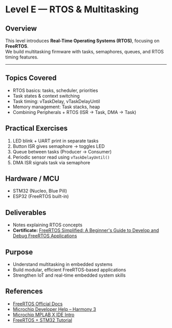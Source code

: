 # Level E — RTOS & Multitasking

##  Overview
This level introduces **Real-Time Operating Systems (RTOS)**, focusing on **FreeRTOS**.  
We build multitasking firmware with tasks, semaphores, queues, and RTOS timing features.

---

##  Topics Covered
- RTOS basics: tasks, scheduler, priorities
- Task states & context switching
- Task timing: vTaskDelay, vTaskDelayUntil
- Memory management: Task stacks, heap
- Combining Peripherals + RTOS (ISR → Task, DMA → Task)



##  Practical Exercises
1. LED blink + UART print in separate tasks  
2. Button ISR gives semaphore → toggles LED  
3. Queue between tasks (Producer → Consumer)  
4. Periodic sensor read using `vTaskDelayUntil()`  
5. DMA ISR signals task via semaphore  



##  Hardware / MCU
- STM32 (Nucleo, Blue Pill)  
- ESP32 (FreeRTOS built-in)  



##  Deliverables
- Notes explaining RTOS concepts  
- **Certificate:** [FreeRTOS Simplified: A Beginner's Guide to Develop and Debug FreeRTOS Applications](https://verify.skilljar.com/c/gxixorrc9vc2)  



##  Purpose
- Understand multitasking in embedded systems  
- Build modular, efficient FreeRTOS-based applications  
- Strengthen IoT and real-time embedded system skills  



##  References
- [FreeRTOS Official Docs](https://freertos.org/)  
- [Microchip Developer Help – Harmony 3](https://microchipdeveloper.com/harmony3:redirect)  
- [Microchip MPLAB X IDE Intro](https://microchipdeveloper.com/mplabx:start)  
- [FreeRTOS + STM32 Tutorial](https://deepbluembedded.com/freertos-stm32/)  
